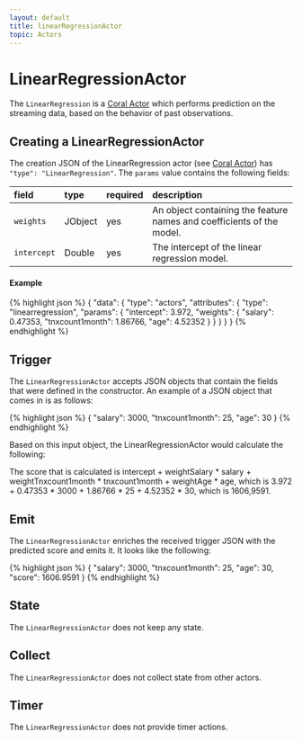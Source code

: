 ```yaml
---
layout: default
title: linearRegressionActor
topic: Actors
---
```

<!--
   Licensed to the Apache Software Foundation (ASF) under one or more
   contributor license agreements.  See the NOTICE file distributed with
   this work for additional information regarding copyright ownership.
   The ASF licenses this file to You under the Apache License, Version 2.0
   (the "License"); you may not use this file except in compliance with
   the License.  You may obtain a copy of the License at

       http://www.apache.org/licenses/LICENSE-2.0

   Unless required by applicable law or agreed to in writing, software
   distributed under the License is distributed on an "AS IS" BASIS,
   WITHOUT WARRANTIES OR CONDITIONS OF ANY KIND, either express or implied.
   See the License for the specific language governing permissions and
   limitations under the License.
-->

# LinearRegressionActor
The `LinearRegression` is a [Coral Actor](https://github.com/coral-streaming/coral/wiki/Coral-Actors) which performs prediction on the streaming data, based on the behavior of past observations.

## Creating a LinearRegressionActor
The creation JSON of the LinearRegression actor (see [Coral Actor](https://github.com/coral-streaming/coral/wiki/Coral-Actors)) has `"type": "LinearRegression"`.
The `params` value contains the following fields:

field  | type | required | description
:----- | :---- | :--- | :------------
`weights` | JObject | yes | An object containing the feature names and coefficients of the model.
`intercept` | Double | yes | The intercept of the linear regression model.

#### Example
{% highlight json %}
{
  "data": {
      "type": "actors",
      "attributes": {
          "type": "linearregression",
          "params": {
              "intercept": 3.972,
              "weights": {
                "salary": 0.47353,
                "tnxcount1month": 1.86766,
                "age": 4.52352
              }
          }
      }
  }
}
{% endhighlight %}

## Trigger
The `LinearRegressionActor` accepts JSON objects that contain the fields that were defined in the constructor.
An example of a JSON object that comes in is as follows:

{% highlight json %}
{
  "salary": 3000,
  "tnxcount1month": 25,
  "age": 30
}
{% endhighlight %}

Based on this input object, the LinearRegressionActor would calculate the following:

The score that is calculated is intercept + weightSalary * salary + weightTnxcount1month * tnxcount1month + weightAge * age, which is
3.972 + 0.47353 * 3000 + 1.86766 * 25 + 4.52352 * 30, which is 1606,9591.

## Emit
The `LinearRegressionActor` enriches the received trigger JSON with the predicted score and emits it. It looks like the following:

{% highlight json %}
{
   "salary": 3000,
   "tnxcount1month": 25,
   "age": 30,
   "score": 1606.9591
}
{% endhighlight %}

## State
The `LinearRegressionActor` does not keep any state.

## Collect
The `LinearRegressionActor` does not collect state from other actors.

## Timer
The `LinearRegressionActor` does not provide timer actions.
